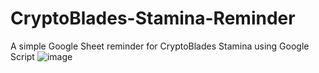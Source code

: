 # CryptoBlades-Stamina-Reminder
A simple Google Sheet reminder for CryptoBlades Stamina using Google Script
![image](https://user-images.githubusercontent.com/15312428/127759554-a49676cf-c365-4ab1-b24a-47f2101c284f.png)
